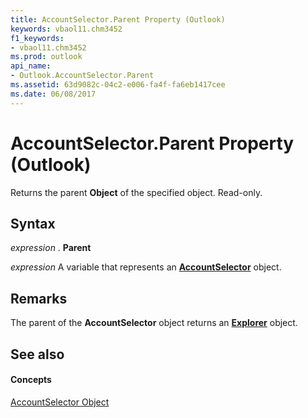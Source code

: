 ```yaml
---
title: AccountSelector.Parent Property (Outlook)
keywords: vbaol11.chm3452
f1_keywords:
- vbaol11.chm3452
ms.prod: outlook
api_name:
- Outlook.AccountSelector.Parent
ms.assetid: 63d9082c-04c2-e006-fa4f-fa6eb1417cee
ms.date: 06/08/2017
---
```



# AccountSelector.Parent Property (Outlook)

Returns the parent **Object** of the specified object. Read-only.


## Syntax

 _expression_ . **Parent**

 _expression_ A variable that represents an **[AccountSelector](accountselector-object-outlook.md)** object.


## Remarks

The parent of the **AccountSelector** object returns an **[Explorer](explorer-object-outlook.md)** object.


## See also


#### Concepts


[AccountSelector Object](accountselector-object-outlook.md)

